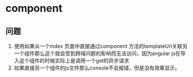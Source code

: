 # component 

## 问题

1. 使用如果从一个index 页面中直接通过component 方法的templateUrl关联另一个组件那么这个就会受到跨域问题的影响而无法访问，因为angular js在导入这个组件的时候实际上是调用一个get的异步请求
2. 如果直接另一个组件的js文件那么console不会报错，但是没有效果显示。



